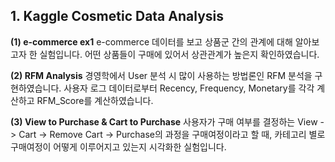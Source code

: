 ## 1. Kaggle Cosmetic Data Analysis

**(1) e-commerce ex1**
e-commerce 데이터를 보고 상품군 간의 관계에 대해 알아보고자 한 실험입니다.
어떤 상품들이 구매에 있어서 상관관계가 높은지 확인하였습니다.

**(2) RFM Analysis**
경영학에서 User 분석 시 많이 사용하는 방법론인 RFM 분석을 구현하였습니다.
사용자 로그 데이터로부터 Recency, Frequency, Monetary를 각각 계산하고 RFM_Score를 계산하였습니다.


**(3) View to Purchase & Cart to Purchase** 
사용자가 구매 여부를 결정하는 View -> Cart -> Remove Cart -> Purchase의 과정을 구매여정이라고 할 때,
카테고리 별로 구매여정이 어떻게 이루어지고 있는지 시각화한 실험입니다.
